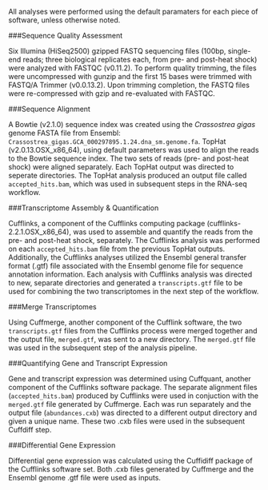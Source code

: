 All analyses were performed using the default paramaters for each piece of software, unless otherwise noted.

###Sequence Quality Assessment

Six Illumina (HiSeq2500) gzipped FASTQ sequencing files (100bp, single-end reads; three biological replicates each, from pre- and post-heat shock) were analyzed with FASTQC (v0.11.2). To perform quality trimming, the files were uncompressed with gunzip and the first 15 bases were trimmed with FASTQ/A Trimmer (v0.0.13.2). Upon trimming completion, the FASTQ files were re-compressed with gzip and re-evaluated with FASTQC.

###Sequence Alignment

A Bowtie (v2.1.0) sequence index was created using the <em>Crassostrea gigas</em> genome FASTA file from Ensembl: ```Crassostrea_gigas.GCA_000297895.1.24.dna_sm.genome.fa```. TopHat (v2.0.13.OSX_x86_64), using default parameters was used to align the reads to the Bowtie sequence index.  The two sets of reads (pre- and post-heat shock) were aligned separately. Each TopHat output was directed to seperate directories. The TopHat analysis produced an output file called ```accepted_hits.bam```, which was used in subsequent steps in the RNA-seq workflow.

###Transcriptome Assembly & Quantification

Cufflinks, a component of the Cufflinks computing package (cufflinks-2.2.1.OSX_x86_64), was used to assemble and quantify the reads from the pre- and post-heat shock, separately. The Cufflinks analysis was performed on each ```accepted_hits.bam``` file from the previous TopHat outputs. Additionally, the Cufflinks analyses utilized the Ensembl general transfer format (.gtf) file associated with the Ensembl genome file for sequence annotation information. Each analysis with Cufflinks analysis was directed to new, separate directories and generated a ```transcripts.gtf``` file to be used for combining the two transcriptomes in the next step of the workflow.

###Merge Transcriptomes

Using Cuffmerge, another component of the Cufflink software, the two ```transcripts.gtf``` files from the Cufflinks process were merged together and the output file, ```merged.gtf```, was sent to a new directory. The ```merged.gtf``` file was used in the subsequent step of the analysis pipeline.

###Quantifying Gene and Transcript Expression

Gene and transcript expression was determined using Cuffquant, another component of the Cufflinks software package. The separate alignment files (```accepted_hits.bam```) produced by Cufflinks were used in conjuction with the ```merged.gtf``` file generated by Cuffmerge. Each was run separately and the output file (```abundances.cxb```) was directed to a different output directory and given a unique name.  These two .cxb files were used in the subsequent Cuffdiff step.

###Differential Gene Expression

Differential gene expression was calculated using the Cuffidiff package of the Cufflinks software set. Both .cxb files generated by Cuffmerge and the Ensembl genome .gtf file were used as inputs.


